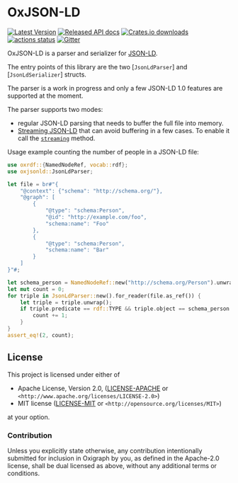 OxJSON-LD
=========

[![Latest Version](https://img.shields.io/crates/v/oxjsonld.svg)](https://crates.io/crates/oxjsonld)
[![Released API docs](https://docs.rs/oxjsonld/badge.svg)](https://docs.rs/oxjsonld)
[![Crates.io downloads](https://img.shields.io/crates/d/oxjsonld)](https://crates.io/crates/oxjsonld)
[![actions status](https://github.com/oxigraph/oxigraph/workflows/build/badge.svg)](https://github.com/oxigraph/oxigraph/actions)
[![Gitter](https://badges.gitter.im/oxigraph/community.svg)](https://gitter.im/oxigraph/community)

OxJSON-LD is a parser and serializer for [JSON-LD](https://www.w3.org/TR/json-ld/).

The entry points of this library are the two [`JsonLdParser`] and [`JsonLdSerializer`] structs.

The parser is a work in progress and only a few JSON-LD 1.0 features are supported at the moment.

The parser supports two modes:
- regular JSON-LD parsing that needs to buffer the full file into memory.
- [Streaming JSON-LD](https://www.w3.org/TR/json-ld11-streaming/) that can avoid buffering in a few cases. To enable it call the [`streaming`](JsonLdParser::streaming) method.

Usage example counting the number of people in a JSON-LD file:

```rust
use oxrdf::{NamedNodeRef, vocab::rdf};
use oxjsonld::JsonLdParser;

let file = br#"{
    "@context": {"schema": "http://schema.org/"},
    "@graph": [
        {
            "@type": "schema:Person",
            "@id": "http://example.com/foo",
            "schema:name": "Foo"
        },
        {
            "@type": "schema:Person",
            "schema:name": "Bar"
        }   
    ]
}"#;

let schema_person = NamedNodeRef::new("http://schema.org/Person").unwrap();
let mut count = 0;
for triple in JsonLdParser::new().for_reader(file.as_ref()) {
    let triple = triple.unwrap();
    if triple.predicate == rdf::TYPE && triple.object == schema_person.into() {
        count += 1;
    }
}
assert_eq!(2, count);
```

## License

This project is licensed under either of

* Apache License, Version 2.0, ([LICENSE-APACHE](../LICENSE-APACHE) or
  `<http://www.apache.org/licenses/LICENSE-2.0>`)
* MIT license ([LICENSE-MIT](../LICENSE-MIT) or
  `<http://opensource.org/licenses/MIT>`)

at your option.


### Contribution

Unless you explicitly state otherwise, any contribution intentionally submitted for inclusion in Oxigraph by you, as defined in the Apache-2.0 license, shall be dual licensed as above, without any additional terms or conditions.
